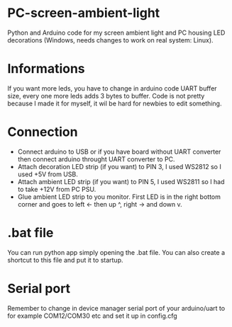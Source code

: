 # PC-screen-ambient-light
Python and Arduino code for my screen ambient light and PC housing LED decorations (Windows, needs changes to work on real system: Linux).
# Informations
If you want more leds, you have to change in arduino code UART buffer size, every one more leds adds 3 bytes to buffer.
Code is not pretty because I made it for myself, it wil be hard for newbies to edit something.
# Connection
- Connect arduino to USB or if you have board without UART converter then connect arduino throught UART converter to PC.
- Attach decoration LED strip (if you want) to PIN 3, I used WS2812 so I used +5V from USB.
- Attach ambient LED strip (if you want) to PIN 5, I used WS2811 so I had to take +12V from PC PSU.
- Glue ambient LED strip to you monitor. First LED is in the right bottom corner and goes to left <- then up ^, right -> and down v.
# .bat file
You can run python app simply opening the .bat file. You can also create a shortcut to this file and put it to startup.
# Serial port
Remember to change in device manager serial port of your arduino/uart to for example COM12/COM30 etc and set it up in config.cfg


